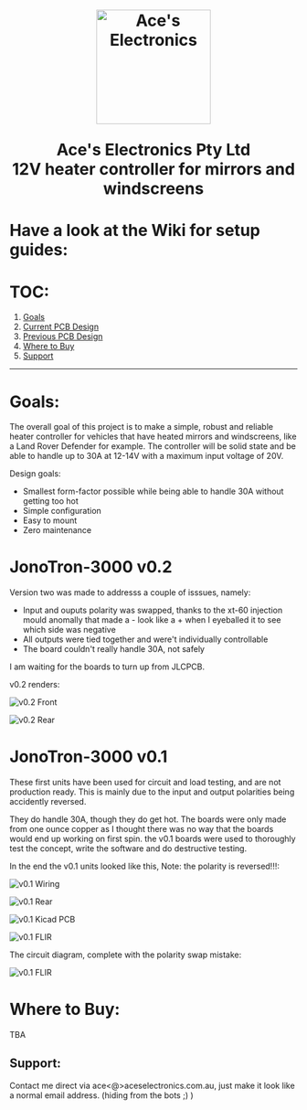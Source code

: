 

<h1 align="center">
  <a href="http://aceselectronics.com.au"><img src=".repo_files/ae_red_320_nobg.png" alt="Ace's Electronics" width="200"></a>  

  Ace's Electronics Pty Ltd  
  12V heater controller for mirrors and windscreens  
</h1>

# Have a look at the Wiki for setup guides:
<a href="https://github.com/Aces-Electronics/ae-landy-heater-controller/wiki/Quick-Start-Guide"></a>

# TOC:
1. <a href="#goals">Goals</a>
1. <a href="#JonoTron-3000-v0.2">Current PCB Design</a>
1. <a href="#JonoTron-3000-v0.1">Previous PCB Design</a>
1. <a href="#where-to-buy">Where to Buy</a>
1. <a href="#support">Support</a>
---
# Goals:
The overall goal of this project is to make a simple, robust and reliable heater controller for vehicles that have heated mirrors and windscreens, like a Land Rover Defender for example. The controller will be solid state and be able to handle up to 30A at 12-14V with a maximum input voltage of 20V.

Design goals:  
- Smallest form-factor possible while being able to handle 30A without getting too hot
- Simple configuration
- Easy to mount
- Zero maintenance

# JonoTron-3000 v0.2
Version two was made to addresss a couple of isssues, namely:
- Input and ouputs polarity was swapped, thanks to the xt-60 injection mould anomally that made a - look like a + when I eyeballed it to see which side was negative
- All outputs were tied together and were't individually controllable
- The board couldn't really handle 30A, not safely

I am waiting for the boards to turn up from JLCPCB.

v0.2 renders: 

![v0.2 Front](.repo_files/v0_2/JonoBro_v0_2.png)

![v0.2 Rear](.repo_files/v0_2/JonoBro_rear_v0_2.png)

# JonoTron-3000 v0.1
These first units have been used for circuit and load testing, and are not production ready. This is mainly due to the input and output polarities being accidently reversed. 

They do handle 30A, though they do get hot. The boards were only made from one ounce copper as I thought there was no way that the boards would end up working on first spin. the v0.1 boards were used to thoroughly test the concept, write the software and do destructive testing.

In the end the v0.1 units looked like this, Note: the polarity is reversed!!!: 

![v0.1 Wiring](.repo_files/v0_1/JonoBro_v0_1_wiring.png)

![v0.1 Rear](.repo_files/v0_1/JonoBro_v0_1_rear.png)

![v0.1 Kicad PCB](.repo_files/v0_1/JonoBro_v0_1_pcb.png)

![v0.1 FLIR](.repo_files/v0_1/JonoBro_v0_1_FLIR.png)

The circuit diagram, complete with the polarity swap mistake:

![v0.1 FLIR](.repo_files/v0_1/JonoBro_v0_1_schematic.png)

# Where to Buy:
TBA

## Support:
Contact me direct via ace<@>aceselectronics.com.au, just make it look like a normal email address. (hiding from the bots ;) )
